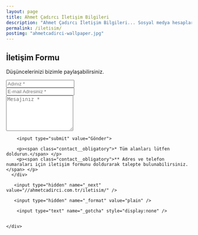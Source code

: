 ```yaml
---
layout: page
title: Ahmet Çadırcı İletişim Bilgileri
description: "Ahmet Çadırcı İletişim Bilgileri... Sosyal medya hesapları ve iletişim formu üzerinden ulaşabilirsiniz."
permalink: /iletisim/
postimg: "ahmetcadirci-wallpaper.jpg"
---
```


<div class="contact">
  <h2>İletişim Formu</h2>
  <p class="contact__text">Düşüncelerinizi bizimle paylaşabilirsiniz.</p>
  <form action="https://formspree.io/ahmetcadirci25@gmail.com" method="POST">
    <div class="row">
      <div class="col-xs-6">
        <input type="text" name="name" placeholder="Adınız *">
      </div>
      <div class="col-xs-6">
        <input type="email" name="_replyto" placeholder="E-mail Adresiniz *">
      </div>
      <div class="col-xs-12">
        <textarea rows="6" type="text" name="message" placeholder="Mesajınız *"></textarea>

        <input type="submit" value="Gönder">

        <p><span class="contact__obligatory">* Tüm alanları lütfen doldurun.</span> </p>
        <p><span class="contact__obligatory">** Adres ve telefon numaraları için iletişim formunu doldurarak talepte bulunabilirsiniz.  </span> </p>
      </div>

       <input type="hidden" name="_next" value="//ahmetcadirci.com.tr/iletisim/" />

       <input type="hidden" name="_format" value="plain" />

        <input type="text" name="_gotcha" style="display:none" />

        
    </div>
  </form>
</div>